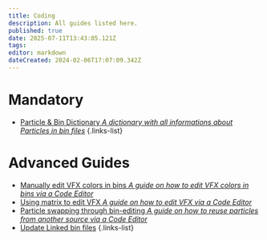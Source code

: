 ```yaml
---
title: Coding
description: All guides listed here.
published: true
date: 2025-07-11T13:43:05.121Z
tags: 
editor: markdown
dateCreated: 2024-02-06T17:07:09.342Z
---
```



# Mandatory
- [Particle & Bin Dictionary *A dictionary with all informations about Particles in bin files*](/specific-guide/coding/particle-dictionary)
{.links-list}

# Advanced Guides

- [Manually edit VFX colors in bins *A guide on how to edit VFX colors in bins via a Code Editor*](/specific-guide/coding/man-edit-vfxcolor)
- [Using matrix to edit VFX *A guide on how to edit VFX via a Code Editor*](/specific-guide/coding/edit-vfx-using-matrix)
- [Particle swapping through bin-editing *A guide on how to reuse particles from another source via a Code Editor* ](/specific-guide/coding/Particle-swapping)
- [Update Linked bin files](/specific-guide/skin-fixes/update-linked-bins)
{.links-list}


